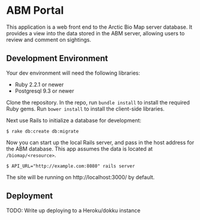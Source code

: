 # ABM Portal

This application is a web front end to the Arctic Bio Map server database. It provides a view into the data stored in the ABM server, allowing users to review and comment on sightings.

## Development Environment

Your dev environment will need the following libraries:

* Ruby 2.2.1 or newer
* Postgresql 9.3 or newer

Clone the repository. In the repo, run `bundle install` to install the required Ruby gems. Run `bower install` to install the client-side libraries.

Next use Rails to initialize a database for development:

    $ rake db:create db:migrate

Now you can start up the local Rails server, and pass in the host address for the ABM database. This app assumes the data is located at `/biomap/<resource>`.

    $ API_URL="http://example.com:8080" rails server

The site will be running on http://localhost:3000/ by default.

## Deployment

TODO: Write up deploying to a Heroku/dokku instance

